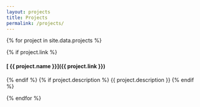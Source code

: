 ```yaml
---
layout: projects
title: Projects
permalink: /projects/
---
```


{% for project in site.data.projects %}

{% if project.link %}
#### [ {{ project.name }}]({{ project.link }})
{% endif %}
{% if project.description %}
{{ project.description }}
{% endif %}

{% endfor %}